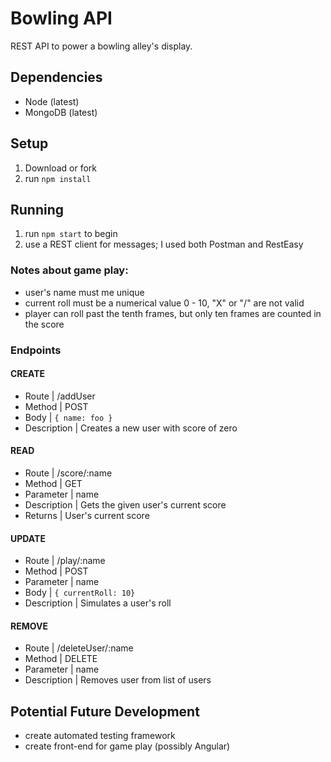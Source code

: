 # Bowling API
REST API to power a bowling alley's display.

## Dependencies
* Node (latest)
* MongoDB (latest)

## Setup
1. Download or fork
2. run `npm install`

## Running
1. run `npm start` to begin
2. use a REST client for messages; I used both Postman and RestEasy

### Notes about game play:
* user's name must me unique
* current roll must be a numerical value 0 - 10, "X" or "/" are not valid
* player can roll past the tenth frames, but only ten frames are counted in the score

### Endpoints

#### CREATE
 * Route       |  /addUser
 * Method      |  POST
 * Body        |  `{ name: foo }`
 * Description | Creates a new user with score of zero

#### READ
 * Route       | /score/:name
 * Method      | GET
 * Parameter   | name
 * Description | Gets the given user's current score
 * Returns     | User's current score

#### UPDATE
 * Route       | /play/:name
 * Method      | POST
 * Parameter   | name
 * Body        | `{ currentRoll: 10}`
 * Description | Simulates a user's roll

#### REMOVE
 * Route       | /deleteUser/:name
 * Method      | DELETE
 * Parameter   | name
 * Description | Removes user from list of users

## Potential Future Development
* create automated testing framework
* create front-end for game play (possibly Angular)
